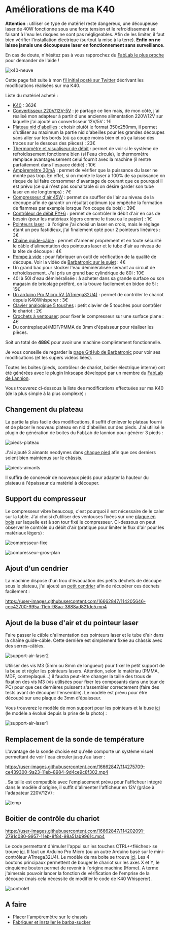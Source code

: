 Améliorations de ma K40
======================


**Attention** : utiliser ce type de matériel reste dangereux, une découpeuse laser de 40W fonctionne sous une forte tension et le refroidissement se faisant à l'eau les risques ne sont pas négligeables. Afin de les limiter, il faut bien vérifier l'installation électrique (surtout la mise à la terre). **Enfin on ne laisse jamais une découpeuse laser en fonctionnement sans surveillance**. 

En cas de doute, n'hésitez pas à vous rapprochez du [FabLab le plus proche](https://www.makery.info/labs-map/) pour demander de l'aide !

![k40-neuve](https://user-images.githubusercontent.com/16662847/114190958-3161f680-994c-11eb-944c-c4a09a0359f8.jpeg)

Cette page fait suite à mon [fil initial posté sur Twitter](https://twitter.com/matthieu_salvat/status/1370641000327229447) décrivant les modifications réalisées sur ma K40.

Liste du matériel acheté :
- [K40](https://fr.aliexpress.com/item/1005001374933857.html) : 362€
- [Convertisseur 220V/12V-5V](https://fr.aliexpress.com/item/33026794912.html) : je partage ce lien mais, de mon côté, j'ai réalisé mon adapteur à partir d'une ancienne alimentation 220V/12V sur laquelle j'ai ajouté un convertisseur 12V/5V : 1€
- [Plateau nid d'abeilles](https://fr.aliexpress.com/item/4000893098892.html) : choisir plutôt le format 350x250mm, il permet d'utiliser au maximum la partie nid d'abeilles pour les grandes découpes sans aller sur les bords (où ça coupe moins bien et où ça laisse des traces sur le dessous des pièces) : 23€
- [Thermomètre et visualiseur de débit](https://fr.aliexpress.com/item/32822267913.html) : permet de voir si le système de refroidissement fonctionne bien (si l'eau circule), le thermomètre remplace avantageusement celui fournit avec la machine (il rentre parfaitement dans l'espace dédié) : 10€
- [Ampèremètre 30mA](https://fr.aliexpress.com/item/32602637262.html) : permet de vérifier que la puissance du laser ne monte pas trop. En effet, si on monte le laser à 100% de sa puissance on risque de lui faire consommer d'avantage de courant que ce pourquoi il est prévu (ce qui n'est pas souhaitable si on désire garder son tube laser en vie longtemps) : 7€
- [Compresseur d'air 45W](https://fr.aliexpress.com/item/32889242158.html) : permet de souffler de l'air au niveau de la découpe afin de garantir un résultat optimum (ça empêche la formation de flammes par exemple lorsque l'on coupe du bois) : 39€
- [Contrôleur de débit PY+6](https://fr.aliexpress.com/item/4000355448582.html) : permet de contrôler le débit d'air en cas de besoin (pour les matériaux légers comme le tissu ou le papier) : 1€
- [Pointeurs laser](https://fr.aliexpress.com/item/32970959152.html) : à l'origine j'ai choisi un laser en croix, mais le réglage étant un peu fastidieux, j'ai finalement opté pour 2 pointeurs linéaires : 3€
- [Chaîne guide-câble](https://fr.aliexpress.com/item/32999589537.html) : permet d'amener proprement et en toute sécurité le câble d'alimentation des pointeurs laser et le tube d'air au niveau de la tête de découpe : 4€
- [Pompe à vide](https://fr.aliexpress.com/item/4000963249751.html) : pour fabriquer un outil de vérification de la qualité de découpe. Voir la vidéo de [Barbatronic sur le sujet](https://www.youtube.com/watch?v=9QkHnuLCwCw) : 4€
- Un grand bac pour stocker l'eau déminéralisée servant au circuit de refroidissement. J'ai pris un grand bac cylindrique de 80l : 10€
- 40l à 50l d'eau déminéralisée : à acheter dans sa grande surface ou son magasin de bricolage préféré, on la trouve facilement en bidon de 5l : 15€
- [Un arduino Pro Micro 5V (ATmega32U4)](https://fr.aliexpress.com/item/32849563958.html) : permet de contrôler le chariot depuis K40Whisperer : 3€
- [Clavier analogique 5 touches](https://fr.aliexpress.com/item/2044851328.html) : petit clavier de 5 touches pour contrôler le chariot : 2€
- [Crochets à ventouser](https://www.leroymerlin.fr/produits/salle-de-bains/meuble-de-salle-de-bain-et-vasque/accessoires-de-meuble-de-salle-de-bains/patere-de-salle-de-bains/crochet-a-ventouser-bleu-atoll-4-play-69110573.html): pour fixer le compresseur sur une surface plane : 4€ 
- Du contreplaqué/MDF/PMMA de 3mm d'épaisseur pour réaliser les pièces.

Soit un total de **488€** pour avoir une machine complètement fonctionnelle.

Je vous conseille de regarder la [page GitHub de Barbatronic](https://github.com/nadarbreicq/Barbatronic/tree/master/laser%20k40) pour voir ses modifications (et les supers vidéos liées).

Toutes les boites (pieds, contrôleur de chariot, boitier électrique interne) ont été générées avec le plugin Inkscape développé par un membre du [FabLab de Lannion](https://wiki.fablab-lannion.org/index.php?title=Generateur_de_boites).


Vous trouverez ci-dessous la liste des modifications effectuées sur ma K40 (de la plus simple à la plus complexe) :

## Changement du plateau

La partie la plus facile des modifications, il suffit d'enlever le plateau fourni et de placer le nouveau plateau en nid d'abeilles sur des pieds. J'ai utilisé le plugin de génération de boites du FabLab de lannion pour générer 3 pieds :

![pieds-plateau](https://user-images.githubusercontent.com/16662847/114190971-33c45080-994c-11eb-8335-11f7c9d055f6.jpeg)

J'ai ajouté 3 aimants neodymes dans [chaque pied](pieds-plateau.svg) afin que ces derniers soient bien maintenus sur le châssis.

![pieds-aimants](https://user-images.githubusercontent.com/16662847/114190963-32932380-994c-11eb-9306-433021c62c8a.jpeg)

Il suffira de concevoir de nouveaux pieds pour adapter la hauteur du plateau à l'épaisseur du matériel à découper.

## Support du compresseur

Le compresseur vibre beaucoup, c'est pourquoi il est nécessaire de le caler sur la table. J'ai choisi d'utiliser des ventouses fixées sur une [plaque en bois](support-compresseur.svg) sur laquelle est à son tour fixé le compresseur. Ci-dessous on peut observer le contrôle du débit d'air (pratique pour limiter le flux d'air pour les matériaux légers) :

![compresseur-fixe](https://user-images.githubusercontent.com/16662847/114190939-2c04ac00-994c-11eb-9ab1-abaebce1f7ff.jpeg)

![compresseur-gros-plan](https://user-images.githubusercontent.com/16662847/114190944-2dce6f80-994c-11eb-902f-9659fb6c0cd2.jpeg)

## Ajout d'un cendrier

La machine dispose d'un trou d'évacuation des petits déchets de découpe sous le plateau, j'ai ajouté un [petit cendrier](cendrier.svg) afin de récupérer ces déchets facilement :

https://user-images.githubusercontent.com/16662847/114205646-cec42700-995a-11eb-98aa-3888ad821dc5.mp4


## Ajout de la buse d'air et du pointeur laser

Faire passer le câble d'alimentation des pointeurs laser et le tube d'air dans la chaîne guide-câble. Cette dernière est simplement fixée au châssis avec des serres-câbles.

![support-air-laser2](https://user-images.githubusercontent.com/16662847/114191458-ba792d80-994c-11eb-8949-64879d1f9db2.jpg)

Utiliser des vis M3 (5mm ou 8mm de longueur) pour fixer le petit support de la buse et régler les pointeurs lasers. Attention, selon le matériau (PMMA, MDF, contreplaqué...) il faudra peut-être changer la taille des trous de fixation des vis M3 (vis utilisées pour fixer les composants dans une tour de PC) pour que ces dernières puissent s'assembler correctement (faire des tests avant de découper l'ensemble). Le modèle est prévu pour être découpé sur une plaque de 3mm d'épaisseur.

Vous trouverez le modèle de mon support pour les pointeurs et la buse [ici](support-laser-air.svg) (le modèle a évolué depuis la prise de la photo) :

![support-air-laser1](https://user-images.githubusercontent.com/16662847/114276020-229b4280-9a25-11eb-83a2-aafc63c80066.jpeg)


## Remplacement de la sonde de température


L'avantage de la sonde choisie est qu'elle comporte un système visuel permettant de voir l'eau circuler jusqu'au laser :

https://user-images.githubusercontent.com/16662847/114275709-ce439300-9a23-11eb-8984-9d4ce9c8f302.mp4

. Sa taille est compatible avec l'emplacement prévu pour l'afficheur intégré dans le modèle d'origine, il suffit d'alimenter l'afficheur en 12V (grâce à l'adapateur 220V/12V) :

![temp](https://user-images.githubusercontent.com/16662847/114190979-3626aa80-994c-11eb-8ee7-53d82481c01a.jpeg)

## Boitier de contrôle du chariot


https://user-images.githubusercontent.com/16662847/114202091-2791c080-9957-11eb-8f84-98a51ab9961c.mp4


Le code permettant d'émuler l'appui sur les touches CTRL+<fléches> se trouve [ici](k40_ctlr_button/k40_ctlr_button.ino). Il faut un Arduino Pro Micro (ou un autre Arduino basé sur le mini-contrôleur ATmega32U4). Le modèle de ma boite se trouve [ici](boitier-controle.svg). Les 4 boutons principaux permettent de bouger le chariot sur les axes X et Y, le cinquième bouton permet de revenir à l'origine machine (Home). A terme j'aimerais pouvoir lancer la fonction de vérification de l'emprise de la découpe (mais cela nécessite de modifier le code de K40 Whisperer).

![controle1](https://user-images.githubusercontent.com/16662847/114190950-2f983300-994c-11eb-93d0-61715c1a2e10.jpeg)


## A faire

- Placer l'ampèremètre sur le chassis
- [Fabriquer et installer le barba-sucker](https://www.youtube.com/watch?v=9QkHnuLCwCw)

